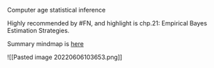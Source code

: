 Computer age statistical inference

Highly recommended by #FN, and highlight is chp.21: Empirical Bayes Estimation Strategies.

Summary mindmap is [here](marginnote3app://note/18CD05A4-0167-4F61-B7D8-16CF36F3C60F)

![[Pasted image 20220606103653.png]]
